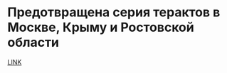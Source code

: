 # Предотвращена серия терактов в Москве, Крыму и Ростовской области



[LINK](https://varlamov.ru/2137250.html)